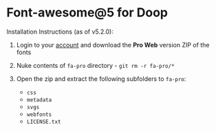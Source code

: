 Font-awesome@5 for Doop
=======================

Installation Instructions (as of v5.2.0):

1. Login to your [account](https://fontawesome.com/download) and download the **Pro Web** version ZIP of the fonts

2. Nuke contents of `fa-pro` directory - `git rm -r fa-pro/*`

3. Open the zip and extract the following subfolders to `fa-pro`:

	* `css`
	* `metadata`
	* `svgs`
	* `webfonts`
	* `LICENSE.txt`
